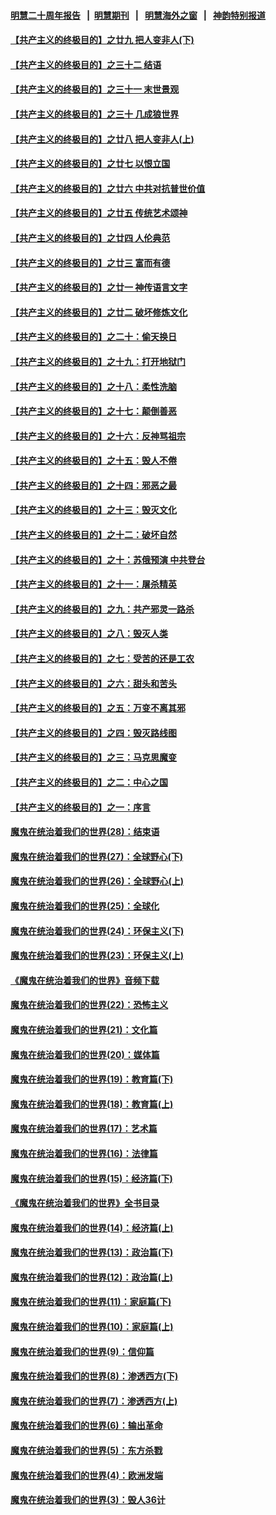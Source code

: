 #### [明慧二十周年报告](https://github.com/gfw-breaker/mh-reports/blob/master/README.md?t=07231901) &nbsp;&nbsp;|&nbsp;&nbsp;[明慧期刊](https://github.com/gfw-breaker/mh-qikan) &nbsp;&nbsp;|&nbsp;&nbsp; [明慧海外之窗](https://github.com/gfw-breaker/mh-news/blob/master/README.md?t=07231901) &nbsp;&nbsp;|&nbsp;&nbsp; [神韵特别报道](https://github.com/gfw-breaker/mh-news/blob/master/shenyun.md?t=07231901) 

#### [【共产主义的终极目的】之廿九 把人变非人(下)](../pages/nsc422/n11344140.md?t=07231901) 

#### [【共产主义的终极目的】之三十二 结语](../pages/nsc422/n11360535.md?t=07231901) 

#### [【共产主义的终极目的】之三十一 末世景观](../pages/nsc422/n11351129.md?t=07231901) 

#### [【共产主义的终极目的】之三十 几成狼世界](../pages/nsc422/n11348280.md?t=07231901) 

#### [【共产主义的终极目的】之廿八 把人变非人(上)](../pages/nsc422/n11340492.md?t=07231901) 

#### [【共产主义的终极目的】之廿七 以恨立国](../pages/nsc422/n11336944.md?t=07231901) 

#### [【共产主义的终极目的】之廿六 中共对抗普世价值](../pages/nsc422/n11324785.md?t=07231901) 

#### [【共产主义的终极目的】之廿五 传统艺术颂神](../pages/nsc422/n11296396.md?t=07231901) 

#### [【共产主义的终极目的】之廿四 人伦典范](../pages/nsc422/n11296397.md?t=07231901) 

#### [【共产主义的终极目的】之廿三 富而有德](../pages/nsc422/n11283598.md?t=07231901) 

#### [【共产主义的终极目的】之廿一 神传语言文字](../pages/nsc422/n11263265.md?t=07231901) 

#### [【共产主义的终极目的】之廿二 破坏修炼文化](../pages/nsc422/n11245728.md?t=07231901) 

#### [【共产主义的终极目的】之二十：偷天换日](../pages/nsc422/n11238846.md?t=07231901) 

#### [【共产主义的终极目的】之十九：打开地狱门](../pages/nsc422/n11206376.md?t=07231901) 

#### [【共产主义的终极目的】之十八：柔性洗脑](../pages/nsc422/n11199994.md?t=07231901) 

#### [【共产主义的终极目的】之十七：颠倒善恶](../pages/nsc422/n11179782.md?t=07231901) 

#### [【共产主义的终极目的】之十六：反神骂祖宗](../pages/nsc422/n11166798.md?t=07231901) 

#### [【共产主义的终极目的】之十五：毁人不倦](../pages/nsc422/n11166792.md?t=07231901) 

#### [【共产主义的终极目的】之十四：邪恶之最](../pages/nsc422/n11150249.md?t=07231901) 

#### [【共产主义的终极目的】之十三：毁灭文化](../pages/nsc422/n11135227.md?t=07231901) 

#### [【共产主义的终极目的】之十二：破坏自然](../pages/nsc422/n11135214.md?t=07231901) 

#### [【共产主义的终极目的】之十：苏俄预演 中共登台](../pages/nsc422/n11118424.md?t=07231901) 

#### [【共产主义的终极目的】之十一：屠杀精英](../pages/nsc422/n11118442.md?t=07231901) 

#### [【共产主义的终极目的】之九：共产邪灵一路杀](../pages/nsc422/n11114139.md?t=07231901) 

#### [【共产主义的终极目的】之八：毁灭人类](../pages/nsc422/n11108503.md?t=07231901) 

#### [【共产主义的终极目的】之七：受苦的还是工农](../pages/nsc422/n11101809.md?t=07231901) 

#### [【共产主义的终极目的】之六：甜头和苦头](../pages/nsc422/n11096971.md?t=07231901) 

#### [【共产主义的终极目的】之五：万变不离其邪](../pages/nsc422/n11091285.md?t=07231901) 

#### [【共产主义的终极目的】之四：毁灭路线图](../pages/nsc422/n11086284.md?t=07231901) 

#### [【共产主义的终极目的】之三：马克思魔变](../pages/nsc422/n11061941.md?t=07231901) 

#### [【共产主义的终极目的】之二：中心之国](../pages/nsc422/n11047728.md?t=07231901) 

#### [【共产主义的终极目的】之一：序言](../pages/nsc422/n11086077.md?t=07231901) 

#### [魔鬼在统治着我们的世界(28)：结束语](../pages/nsc422/n10936246.md?t=07231901) 

#### [魔鬼在统治着我们的世界(27)：全球野心(下)](../pages/nsc422/n10928319.md?t=07231901) 

#### [魔鬼在统治着我们的世界(26)：全球野心(上)](../pages/nsc422/n10900318.md?t=07231901) 

#### [魔鬼在统治着我们的世界(25)：全球化](../pages/nsc422/n10788205.md?t=07231901) 

#### [魔鬼在统治着我们的世界(24)：环保主义(下)](../pages/nsc422/n10695307.md?t=07231901) 

#### [魔鬼在统治着我们的世界(23)：环保主义(上)](../pages/nsc422/n10688613.md?t=07231901) 

#### [《魔鬼在统治着我们的世界》音频下载](../pages/nsc422/n10635553.md?t=07231901) 

#### [魔鬼在统治着我们的世界(22)：恐怖主义](../pages/nsc422/n10614727.md?t=07231901) 

#### [魔鬼在统治着我们的世界(21)：文化篇](../pages/nsc422/n10597706.md?t=07231901) 

#### [魔鬼在统治着我们的世界(20)：媒体篇](../pages/nsc422/n10586579.md?t=07231901) 

#### [魔鬼在统治着我们的世界(19)：教育篇(下)](../pages/nsc422/n10564808.md?t=07231901) 

#### [魔鬼在统治着我们的世界(18)：教育篇(上)](../pages/nsc422/n10526970.md?t=07231901) 

#### [魔鬼在统治着我们的世界(17)：艺术篇](../pages/nsc422/n10499093.md?t=07231901) 

#### [魔鬼在统治着我们的世界(16)：法律篇](../pages/nsc422/n10485969.md?t=07231901) 

#### [魔鬼在统治着我们的世界(15)：经济篇(下)](../pages/nsc422/n10469975.md?t=07231901) 

#### [《魔鬼在统治着我们的世界》全书目录](../pages/nsc422/n10464261.md?t=07231901) 

#### [魔鬼在统治着我们的世界(14)：经济篇(上)](../pages/nsc422/n10457370.md?t=07231901) 

#### [魔鬼在统治着我们的世界(13)：政治篇(下)](../pages/nsc422/n10448270.md?t=07231901) 

#### [魔鬼在统治着我们的世界(12)：政治篇(上)](../pages/nsc422/n10444576.md?t=07231901) 

#### [魔鬼在统治着我们的世界(11)：家庭篇(下)](../pages/nsc422/n10440961.md?t=07231901) 

#### [魔鬼在统治着我们的世界(10)：家庭篇(上)](../pages/nsc422/n10435448.md?t=07231901) 

#### [魔鬼在统治着我们的世界(9)：信仰篇](../pages/nsc422/n10432159.md?t=07231901) 

#### [魔鬼在统治着我们的世界(8)：渗透西方(下)](../pages/nsc422/n10429603.md?t=07231901) 

#### [魔鬼在统治着我们的世界(7)：渗透西方(上)](../pages/nsc422/n10426013.md?t=07231901) 

#### [魔鬼在统治着我们的世界(6)：输出革命](../pages/nsc422/n10421536.md?t=07231901) 

#### [魔鬼在统治着我们的世界(5)：东方杀戮](../pages/nsc422/n10417707.md?t=07231901) 

#### [魔鬼在统治着我们的世界(4)：欧洲发端](../pages/nsc422/n10414890.md?t=07231901) 

#### [魔鬼在统治着我们的世界(3)：毁人36计](../pages/nsc422/n10411583.md?t=07231901) 

